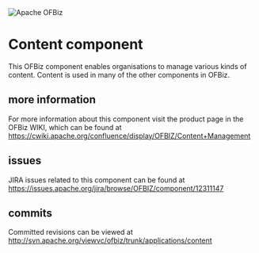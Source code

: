 <img src="https://camo.githubusercontent.com/b313d4ec52b77b5024e2988aaf76720258233e69/68747470733a2f2f6f6662697a2e6170616368652e6f72672f696d616765732f6f6662697a5f6c6f676f2e706e67" alt="Apache OFBiz" />

# Content component
This OFBiz component enables organisations to manage various kinds of content. Content is used in many of the other components in OFBiz.

## more information
For more information about this component visit the product page in the OFBiz WIKI, 
which can be found at https://cwiki.apache.org/confluence/display/OFBIZ/Content+Management

## issues
JIRA issues related to this component can be found at https://issues.apache.org/jira/browse/OFBIZ/component/12311147

## commits
Committed revisions can be viewed at http://svn.apache.org/viewvc/ofbiz/trunk/applications/content